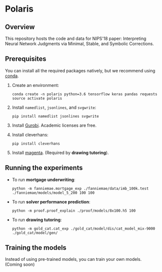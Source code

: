 # Polaris

## Overview

This repository hosts the code and data for NIPS'18 paper: Interpreting Neural Network Judgments via Minimal, Stable, and Symbolic Corrections.

## Prerequisites

You can install all the required packages natively, but we recommend using [conda](https://conda.io/miniconda.html).

1. Create an environment:

   ```
   conda create -n polaris python=3.6 tensorflow keras pandas requests
   source activate polaris
   ```
2. Install `namedlist`, `jsonlines`, and `svgwrite`:
   ```
   pip install namedlist jsonlines svgwrite
   ```

3. Install [Gurobi](http://www.gurobi.com/). Academic licenses are free.
   
4. Install cleverhans:
   ```
   pip install cleverhans
   ```

5. Install [magenta](https://github.com/tensorflow/magenta). (Required by **drawing tutoring**).


## Running the experiments

* To run **mortgage underwriting**:
   ```
   python -m fanniemae.mortgage_exp ./fanniemae/data/imb_100k.test ./fanniemae/models/model_5_200 100 100
   ```
* To run **solver performance prediction**:
   ```
   python -m proof.proof_explain ./proof/models/8x100.h5 100
   ```
* To run **drawing tutoring**:
   ```
   python -m gold_cat.cat_exp ./gold_cat/model/dis/cat_model_mix-9000 ./gold_cat/model/gen/
   ```

## Training the models

Instead of using pre-trained models, you can train your own models. (Coming soon)
